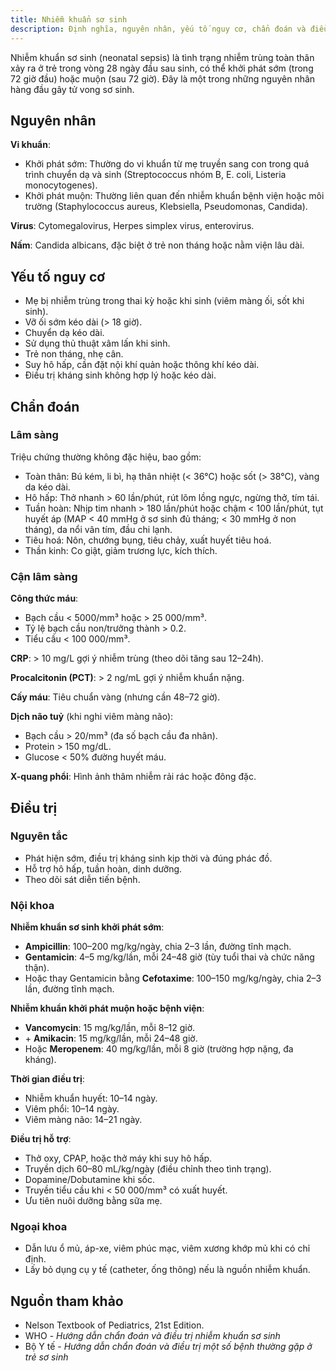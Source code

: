 ```yaml
---
title: Nhiễm khuẩn sơ sinh
description: Định nghĩa, nguyên nhân, yếu tố nguy cơ, chẩn đoán và điều trị nhiễm khuẩn sơ sinh.
---
```


Nhiễm khuẩn sơ sinh (neonatal sepsis) là tình trạng nhiễm trùng toàn thân xảy ra ở trẻ trong vòng 28 ngày đầu sau sinh, có thể khởi phát sớm (trong 72 giờ đầu) hoặc muộn (sau 72 giờ). Đây là một trong những nguyên nhân hàng đầu gây tử vong sơ sinh.

## Nguyên nhân

**Vi khuẩn**:

- Khởi phát sớm: Thường do vi khuẩn từ mẹ truyền sang con trong quá trình chuyển dạ và sinh (Streptococcus nhóm B, E. coli, Listeria monocytogenes).
- Khởi phát muộn: Thường liên quan đến nhiễm khuẩn bệnh viện hoặc môi trường (Staphylococcus aureus, Klebsiella, Pseudomonas, Candida).

**Virus**: Cytomegalovirus, Herpes simplex virus, enterovirus.

**Nấm**: Candida albicans, đặc biệt ở trẻ non tháng hoặc nằm viện lâu dài.

## Yếu tố nguy cơ

- Mẹ bị nhiễm trùng trong thai kỳ hoặc khi sinh (viêm màng ối, sốt khi sinh).
- Vỡ ối sớm kéo dài (> 18 giờ).
- Chuyển dạ kéo dài.
- Sử dụng thủ thuật xâm lấn khi sinh.
- Trẻ non tháng, nhẹ cân.
- Suy hô hấp, cần đặt nội khí quản hoặc thông khí kéo dài.
- Điều trị kháng sinh không hợp lý hoặc kéo dài.

## Chẩn đoán

### Lâm sàng

Triệu chứng thường không đặc hiệu, bao gồm:

- Toàn thân: Bú kém, li bì, hạ thân nhiệt (< 36°C) hoặc sốt (> 38°C), vàng da kéo dài.
- Hô hấp: Thở nhanh > 60 lần/phút, rút lõm lồng ngực, ngừng thở, tím tái.
- Tuần hoàn: Nhịp tim nhanh > 180 lần/phút hoặc chậm < 100 lần/phút, tụt huyết áp (MAP < 40 mmHg ở sơ sinh đủ tháng; < 30 mmHg ở non tháng), da nổi vân tím, đầu chi lạnh.
- Tiêu hoá: Nôn, chướng bụng, tiêu chảy, xuất huyết tiêu hoá.
- Thần kinh: Co giật, giảm trương lực, kích thích.

### Cận lâm sàng

**Công thức máu**:

- Bạch cầu < 5000/mm³ hoặc > 25 000/mm³.
- Tỷ lệ bạch cầu non/trưởng thành > 0.2.
- Tiểu cầu < 100 000/mm³.

**CRP**: > 10 mg/L gợi ý nhiễm trùng (theo dõi tăng sau 12–24h).

**Procalcitonin (PCT)**: > 2 ng/mL gợi ý nhiễm khuẩn nặng.

**Cấy máu**: Tiêu chuẩn vàng (nhưng cần 48–72 giờ).

**Dịch não tuỷ** (khi nghi viêm màng não):

- Bạch cầu > 20/mm³ (đa số bạch cầu đa nhân).
- Protein > 150 mg/dL.
- Glucose < 50% đường huyết máu.

**X-quang phổi**: Hình ảnh thâm nhiễm rải rác hoặc đông đặc.

## Điều trị

### Nguyên tắc

- Phát hiện sớm, điều trị kháng sinh kịp thời và đúng phác đồ.
- Hỗ trợ hô hấp, tuần hoàn, dinh dưỡng.
- Theo dõi sát diễn tiến bệnh.

### Nội khoa

**Nhiễm khuẩn sơ sinh khởi phát sớm**:

- **Ampicillin**: 100–200 mg/kg/ngày, chia 2–3 lần, đường tĩnh mạch.
- **Gentamicin**: 4–5 mg/kg/lần, mỗi 24–48 giờ (tùy tuổi thai và chức năng thận).
- Hoặc thay Gentamicin bằng **Cefotaxime**: 100–150 mg/kg/ngày, chia 2–3 lần, đường tĩnh mạch.

**Nhiễm khuẩn khởi phát muộn hoặc bệnh viện**:

- **Vancomycin**: 15 mg/kg/lần, mỗi 8–12 giờ.
- \+ **Amikacin**: 15 mg/kg/lần, mỗi 24–48 giờ.
- Hoặc **Meropenem**: 40 mg/kg/lần, mỗi 8 giờ (trường hợp nặng, đa kháng).

**Thời gian điều trị**:

- Nhiễm khuẩn huyết: 10–14 ngày.
- Viêm phổi: 10–14 ngày.
- Viêm màng não: 14–21 ngày.

**Điều trị hỗ trợ**:

- Thở oxy, CPAP, hoặc thở máy khi suy hô hấp.
- Truyền dịch 60–80 mL/kg/ngày (điều chỉnh theo tình trạng).
- Dopamine/Dobutamine khi sốc.
- Truyền tiểu cầu khi < 50 000/mm³ có xuất huyết.
- Ưu tiên nuôi dưỡng bằng sữa mẹ.

### Ngoại khoa

- Dẫn lưu ổ mủ, áp-xe, viêm phúc mạc, viêm xương khớp mủ khi có chỉ định.
- Lấy bỏ dụng cụ y tế (catheter, ống thông) nếu là nguồn nhiễm khuẩn.

## Nguồn tham khảo

- Nelson Textbook of Pediatrics, 21st Edition.
- WHO - _Hướng dẫn chẩn đoán và điều trị nhiễm khuẩn sơ sinh_
- Bộ Y tế - _Hướng dẫn chẩn đoán và điều trị một số bệnh thường gặp ở trẻ sơ sinh_
